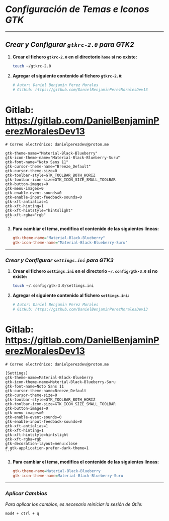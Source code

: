 <!-- Autor: Daniel Benjamin Perez Morales -->
<!-- GitHub: https://github.com/DanielBenjaminPerezMoralesDev13 -->
<!-- Gitlab: https://gitlab.com/DanielBenjaminPerezMoralesDev13 -->
<!-- Correo electrónico: danielperezdev@proton.me -->

# ***Configuración de Temas e Iconos GTK***

---

## ***Crear y Configurar `gtkrc-2.0` para GTK2***

1. **Crear el fichero `gtkrc-2.0` en el directorio `home` si no existe:**

    ```bash
    touch ~/gtkrc-2.0
    ```

2. **Agregar el siguiente contenido al fichero `gtkrc-2.0`:**

    ```ini
    # Autor: Daniel Benjamin Perez Morales
    # GitHub: https://github.com/DanielBenjaminPerezMoralesDev13
# Gitlab: https://gitlab.com/DanielBenjaminPerezMoralesDev13
    # Correo electrónico: danielperezdev@proton.me

    gtk-theme-name="Material-Black-Blueberry"
    gtk-icon-theme-name="Material-Black-Blueberry-Suru"
    gtk-font-name="Noto Sans 11"
    gtk-cursor-theme-name="Breeze_Default"
    gtk-cursor-theme-size=0
    gtk-toolbar-style=GTK_TOOLBAR_BOTH_HORIZ
    gtk-toolbar-icon-size=GTK_ICON_SIZE_SMALL_TOOLBAR
    gtk-button-images=0
    gtk-menu-images=0
    gtk-enable-event-sounds=0
    gtk-enable-input-feedback-sounds=0
    gtk-xft-antialias=1
    gtk-xft-hinting=1
    gtk-xft-hintstyle="hintslight"
    gtk-xft-rgba="rgb"
    ```

3. **Para cambiar el tema, modifica el contenido de las siguientes líneas:**

    ```ini
    gtk-theme-name="Material-Black-Blueberry"
    gtk-icon-theme-name="Material-Black-Blueberry-Suru"
    ```

---

### ***Crear y Configurar `settings.ini` para GTK3***

1. **Crear el fichero `settings.ini` en el directorio `~/.config/gtk-3.0` si no existe:**

    ```bash
    touch ~/.config/gtk-3.0/settings.ini
    ```

2. **Agregar el siguiente contenido al fichero `settings.ini`:**

    ```ini
    # Autor: Daniel Benjamin Perez Morales
    # GitHub: https://github.com/DanielBenjaminPerezMoralesDev13
# Gitlab: https://gitlab.com/DanielBenjaminPerezMoralesDev13
    # Correo electrónico: danielperezdev@proton.me

    [Settings]
    gtk-theme-name=Material-Black-Blueberry
    gtk-icon-theme-name=Material-Black-Blueberry-Suru
    gtk-font-name=Noto Sans 11
    gtk-cursor-theme-name=Breeze_Default
    gtk-cursor-theme-size=0
    gtk-toolbar-style=GTK_TOOLBAR_BOTH_HORIZ
    gtk-toolbar-icon-size=GTK_ICON_SIZE_SMALL_TOOLBAR
    gtk-button-images=0
    gtk-menu-images=0
    gtk-enable-event-sounds=0
    gtk-enable-input-feedback-sounds=0
    gtk-xft-antialias=1
    gtk-xft-hinting=1
    gtk-xft-hintstyle=hintslight
    gtk-xft-rgba=rgb
    gtk-decoration-layout=menu:close
    # gtk-application-prefer-dark-theme=1
    ```

3. **Para cambiar el tema, modifica el contenido de las siguientes líneas:**

    ```ini
    gtk-theme-name=Material-Black-Blueberry
    gtk-icon-theme-name=Material-Black-Blueberry-Suru
    ```

---

### ***Aplicar Cambios***

*Para aplicar los cambios, es necesario reiniciar la sesión de Qtile:*

```bash
mod4 + ctrl + q
```

